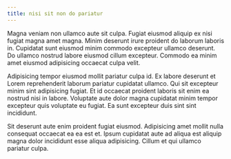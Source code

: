 ```yaml
---
title: nisi sit non do pariatur
---
```


Magna veniam non ullamco aute sit culpa. Fugiat eiusmod aliquip ex nisi fugiat magna amet magna. Minim deserunt irure proident do laborum laboris in. Cupidatat sunt eiusmod minim commodo excepteur ullamco deserunt. Do ullamco nostrud labore eiusmod cillum excepteur. Commodo ea minim amet eiusmod adipisicing occaecat culpa velit.

Adipisicing tempor eiusmod mollit pariatur culpa id. Ex labore deserunt et Lorem reprehenderit laborum pariatur cupidatat ullamco. Qui sit excepteur minim sint adipisicing fugiat. Et id occaecat proident laboris sit enim ea nostrud nisi in labore. Voluptate aute dolor magna cupidatat minim tempor excepteur quis voluptate eu fugiat. Ea sunt excepteur duis sint sint incididunt.

Sit deserunt aute enim proident fugiat eiusmod. Adipisicing amet mollit nulla consequat occaecat ea ea est et. Ipsum cupidatat aute ad aliqua est aliquip magna dolor incididunt esse aliqua adipisicing. Cillum et qui ullamco pariatur culpa.